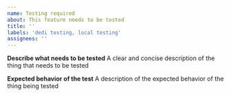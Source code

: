 ```yaml
---
name: Testing required
about: This feature needs to be tested
title: ''
labels: 'dedi testing, local testing'
assignees: ''
---
```


**Describe what needs to be tested**
A clear and concise description of the thing that needs to be tested

**Expected behavior of the test**
A description of the expected behavior of the thing being tested
